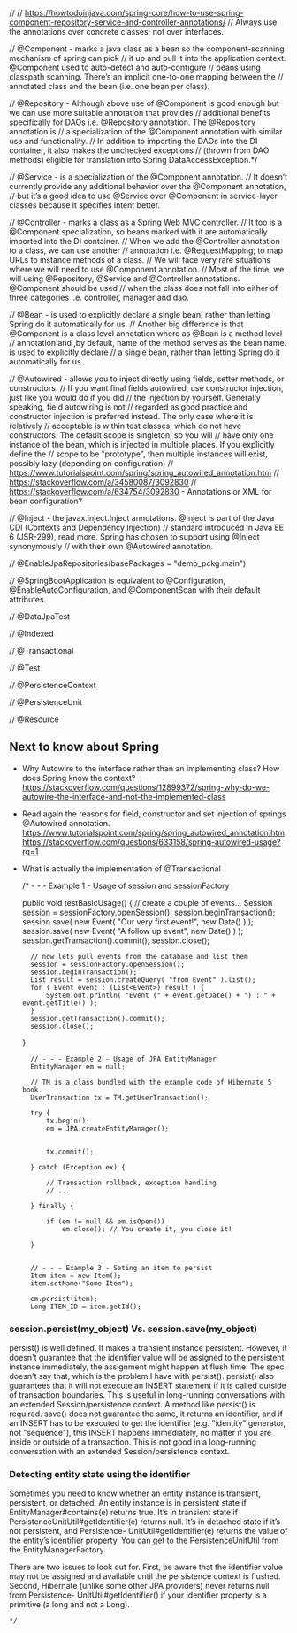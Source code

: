
// // https://howtodoinjava.com/spring-core/how-to-use-spring-component-repository-service-and-controller-annotations/
// Always use the annotations over concrete classes; not over interfaces.

// @Component - marks a java class as a bean so the component-scanning mechanism of spring can pick
// it up and pull it into the application context. @Component used to auto-detect and auto-configure
// beans using classpath scanning. There’s an implicit one-to-one mapping between the
// annotated class and the bean (i.e. one bean per class).

// @Repository - Although above use of @Component is good enough but we can use more suitable annotation that provides
// additional benefits specifically for DAOs i.e. @Repository annotation. The @Repository annotation is
// a specialization of the @Component annotation with similar use and functionality.
// In addition to importing the DAOs into the DI container, it also makes the unchecked exceptions
// (thrown from DAO methods) eligible for translation into Spring DataAccessException.*/

// @Service - is a specialization of the @Component annotation.
// It doesn’t currently provide any additional behavior over the @Component annotation,
// but it’s a good idea to use @Service over @Component in service-layer classes because it specifies intent better.

// @Controller - marks a class as a Spring Web MVC controller.
// It too is a @Component specialization, so beans marked with it are automatically imported into the DI container.
// When we add the @Controller annotation to a class, we can use another
// annotation i.e. @RequestMapping; to map URLs to instance methods of a class.
// We will face very rare situations where we will need to use @Component annotation.
// Most of the time, we will using @Repository, @Service and @Controller annotations. @Component should be used
// when the class does not fall into either of three categories i.e. controller, manager and dao.

// @Bean - is used to explicitly declare a single bean, rather than letting Spring do it automatically for us.
// Another big difference is that @Component is a class level annotation where as @Bean is a method level
// annotation and ,by default, name of the method serves as the bean name.  is used to explicitly declare
// a single bean, rather than letting Spring do it automatically for us.

// @Autowired - allows you to inject directly using fields, setter methods, or constructors.
// If you want final fields autowired, use constructor injection, just like you would do if you did 
// the injection by yourself. Generally speaking, field autowiring is not 
// regarded as good practice and constructor injection is preferred instead. The only case where it is relatively 
// acceptable is within test classes, which do not have constructors. The default scope is singleton, so you will 
// have only one instance of the bean, which is injected in multiple places. If you explicitly define the 
// scope to be "prototype", then multiple instances will exist, possibly lazy (depending on configuration)
// https://www.tutorialspoint.com/spring/spring_autowired_annotation.htm
// https://stackoverflow.com/a/34580087/3092830
// https://stackoverflow.com/a/634754/3092830 - Annotations or XML for bean configuration?

// @Inject - the javax.inject.Inject annotations. @Inject is part of the Java CDI (Contexts and Dependency Injection) 
// standard introduced in Java EE 6 (JSR-299), read more. Spring has chosen to support using @Inject synonymously 
// with their own @Autowired annotation.

// @EnableJpaRepositories(basePackages = "demo_pckg.main")

// @SpringBootApplication is equivalent to @Configuration, @EnableAutoConfiguration, and @ComponentScan with their default attributes.

// @DataJpaTest

// @Indexed

// @Transactional

// @Test

// @PersistenceContext

// @PersistenceUnit

// @Resource



## Next to know about Spring
- Why Autowire to the interface rather than an implementing class? How does Spring know the context?
https://stackoverflow.com/questions/12899372/spring-why-do-we-autowire-the-interface-and-not-the-implemented-class


- Read again the reasons for field, constructor and set injection of springs @Autowired annotation.
https://www.tutorialspoint.com/spring/spring_autowired_annotation.htm
https://stackoverflow.com/questions/633158/spring-autowired-usage?rq=1

- What is actually the implementation of @Transactional



    /* - - - Example 1 - Usage of session and sessionFactory

    public void testBasicUsage() {
        // create a couple of events...
        Session session = sessionFactory.openSession();
        session.beginTransaction();
        session.save( new Event( "Our very first event!", new Date() ) );
        session.save( new Event( "A follow up event", new Date() ) );
        session.getTransaction().commit();
        session.close();

        // now lets pull events from the database and list them
        session = sessionFactory.openSession();
        session.beginTransaction();
        List result = session.createQuery( "from Event" ).list();
        for ( Event event : (List<Event>) result ) {
            System.out.println( "Event (" + event.getDate() + ") : " + event.getTitle() );
        }
        session.getTransaction().commit();
        session.close();
    }



        // - - - Example 2 - Usage of JPA EntityManager
        EntityManager em = null;

        // TM is a class bundled with the example code of Hibernate 5 book.
        UserTransaction tx = TM.getUserTransaction();

        try {
            tx.begin();
            em = JPA.createEntityManager();


            tx.commit();

        } catch (Exception ex) {

            // Transaction rollback, exception handling
            // ...

        } finally {

            if (em != null && em.isOpen())
                em.close(); // You create it, you close it!

        }


        // - - - Example 3 - Seting an item to persist
        Item item = new Item();
        item.setName("Some Item");

        em.persist(item);
        Long ITEM_ID = item.getId();

### session.persist(my_object) Vs. session.save(my_object)
persist() is well defined. It makes a transient instance persistent. However, it doesn't guarantee that the identifier value will be assigned to the persistent instance immediately, the assignment might happen at flush time. The spec doesn't say that, which is the problem I have with persist().
persist() also guarantees that it will not execute an INSERT statement if it is called outside of transaction boundaries. This is useful in long-running conversations with an extended Session/persistence context. A method like persist() is required.
save() does not guarantee the same, it returns an identifier, and if an INSERT has to be executed to get the identifier (e.g. "identity" generator, not "sequence"), this INSERT happens immediately, no matter if you are inside or outside of a transaction. This is not good in a long-running conversation with an extended Session/persistence context.


### Detecting entity state using the identifier
Sometimes you need to know whether an entity instance is transient, persistent, or
detached. An entity instance is in persistent state if EntityManager#contains(e)
returns true. It’s in transient state if PersistenceUnitUtil#getIdentifier(e)
returns null. It’s in detached state if it’s not persistent, and Persistence-
UnitUtil#getIdentifier(e) returns the value of the entity’s identifier property.
You can get to the PersistenceUnitUtil from the EntityManagerFactory.

There are two issues to look out for. First, be aware that the identifier value may not
be assigned and available until the persistence context is flushed. Second, Hibernate
(unlike some other JPA providers) never returns null from Persistence-
UnitUtil#getIdentifier() if your identifier property is a primitive (a long and not
a Long).



    */
